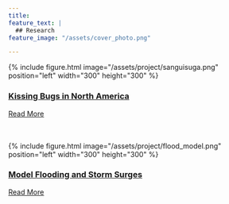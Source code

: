 ```yaml
---
title:
feature_text: |
  ## Research
feature_image: "/assets/cover_photo.png"

---
```

{% include figure.html image="/assets/project/sanguisuga.png" position="left" width="300" height="300" %}
<br />
### [Kissing Bugs in North America](/project/kissing_bug)
[Read More](project/kissing_bug)
<br />
<br />
<br />


{% include figure.html image="/assets/project/flood_model.png" position="left" width="300" height="300" %}
<br />
### [Model Flooding and Storm Surges](/project/flood_model)
[Read More](/project/flood_model)
<br />
<br />
<br />

